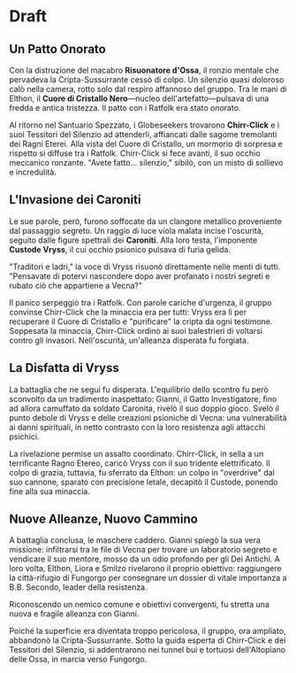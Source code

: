 # Draft

## Un Patto Onorato
Con la distruzione del macabro **Risuonatore d'Ossa**, il ronzio mentale che pervadeva la Cripta-Sussurrante cessò di colpo. Un silenzio quasi doloroso calò nella camera, rotto solo dal respiro affannoso del gruppo. Tra le mani di Elthon, il **Cuore di Cristallo Nero**—nucleo dell'artefatto—pulsava di una fredda e antica tristezza. Il patto con i Ratfolk era stato onorato.

Al ritorno nel Santuario Spezzato, i Globeseekers trovarono **Chirr-Click** e i suoi Tessitori del Silenzio ad attenderli, affiancati dalle sagome tremolanti dei Ragni Eterei. Alla vista del Cuore di Cristallo, un mormorio di sorpresa e rispetto si diffuse tra i Ratfolk. Chirr-Click si fece avanti, il suo occhio meccanico ronzante. "Avete fatto... silenzio," sibilò, con un misto di sollievo e incredulità.

## L'Invasione dei Caroniti
Le sue parole, però, furono soffocate da un clangore metallico proveniente dal passaggio segreto. Un raggio di luce viola malata incise l'oscurità, seguito dalle figure spettrali dei **Caroniti**. Alla loro testa, l'imponente **Custode Vryss**, il cui occhio psionico pulsava di furia gelida.

"Traditori e ladri," la voce di Vryss risuonò direttamente nelle menti di tutti. "Pensavate di potervi nascondere dopo aver profanato i nostri segreti e rubato ciò che appartiene a Vecna?"

Il panico serpeggiò tra i Ratfolk. Con parole cariche d'urgenza, il gruppo convinse Chirr-Click che la minaccia era per tutti: Vryss era lì per recuperare il Cuore di Cristallo e "purificare" la cripta da ogni testimone. Soppesata la minaccia, Chirr-Click ordinò ai suoi balestrieri di voltarsi contro gli invasori. Nell'oscurità, un'alleanza disperata fu forgiata.

## La Disfatta di Vryss
La battaglia che ne seguì fu disperata. L'equilibrio dello scontro fu però sconvolto da un tradimento inaspettato: Gianni, il Gatto Investigatore, fino ad allora camuffato da soldato Caronita, rivelò il suo doppio gioco. Svelò il punto debole di Vryss e delle creazioni psioniche di Vecna: una vulnerabilità ai danni spirituali, in netto contrasto con la loro resistenza agli attacchi psichici.

La rivelazione permise un assalto coordinato. Chirr-Click, in sella a un terrificante Ragno Etereo, caricò Vryss con il suo tridente elettrificato. Il colpo di grazia, tuttavia, fu sferrato da Elthon: un colpo in "overdrive" dal suo cannone, sparato con precisione letale, decapitò il Custode, ponendo fine alla sua minaccia.

## Nuove Alleanze, Nuovo Cammino
A battaglia conclusa, le maschere caddero. Gianni spiegò la sua vera missione: infiltrarsi tra le file di Vecna per trovare un laboratorio segreto e vendicare il suo mentore, mosso da un odio profondo per gli Dei Antichi. A loro volta, Elthon, Liora e Smilzo rivelarono il proprio obiettivo: raggiungere la città-rifugio di Fungorgo per consegnare un dossier di vitale importanza a B.B. Secondo, leader della resistenza.

Riconoscendo un nemico comune e obiettivi convergenti, fu stretta una nuova e fragile alleanza con Gianni.

Poiché la superficie era diventata troppo pericolosa, il gruppo, ora ampliato, abbandonò la Cripta-Sussurrante. Sotto la guida esperta di Chirr-Click e dei Tessitori del Silenzio, si addentrarono nei tunnel bui e tortuosi dell'Altopiano delle Ossa, in marcia verso Fungorgo.